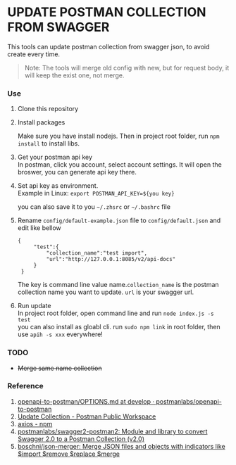 # UPDATE POSTMAN COLLECTION FROM SWAGGER


This tools can update postman collection from swagger json, to avoid create every time.

> Note: The tools will merge old config with new, but for request body, it will keep the exist one, not merge.

### Use
1. Clone this repository

2. Install packages

    Make sure you have install nodejs. Then in project root folder, run `npm install` to install libs.

3. Get your postman api key  
    In postman, click you account, select account settings. It will open the broswer, you can generate api key there.

4. Set api key as environment.  
    Example in Linux: `export POSTMAN_API_KEY=${you key}` 

    you can also save it to you `~/.zhsrc` or `~/.bashrc` file
    
5. Rename `config/default-example.json` file to `config/default.json` and edit like bellow
   ```
   {       
        "test":{
            "collection_name":"test import",
            "url":"http://127.0.0.1:8085/v2/api-docs"
        }
    }
   ```
    The key is command line value name.`collection_name` is the postman collection name you want to update. `url` is your swagger url.

6. Run update  
    In project root folder, open command line and run `node index.js -s test`  
    you can also install as gloabl cli. run `sudo npm link` in root folder, then use `apih -s xxx` everywhere!

### TODO

- ~~Merge same name collection~~

### Reference

1. [openapi-to-postman/OPTIONS.md at develop · postmanlabs/openapi-to-postman](https://github.com/postmanlabs/openapi-to-postman/blob/develop/OPTIONS.md)
2. [Update Collection - Postman Public Workspace](https://www.postman.com/postman/workspace/postman-public-workspace/request/12959542-a42a1615-4b04-44e9-b2ea-e94729d5f4d6)
3. [axios - npm](https://www.npmjs.com/package/axios)
4. [postmanlabs/swagger2-postman2: Module and library to convert Swagger 2.0 to a Postman Collection (v2.0)](https://github.com/postmanlabs/swagger2-postman2)
5. [boschni/json-merger: Merge JSON files and objects with indicators like $import $remove $replace $merge](https://github.com/boschni/json-merger)

